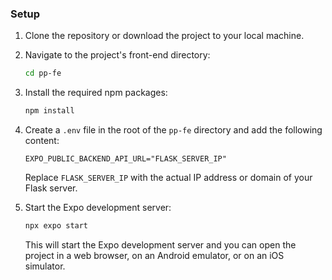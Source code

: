 
### Setup 

1. Clone the repository or download the project to your local machine.

2. Navigate to the project's front-end directory:

    ```sh
    cd pp-fe
    ```

3. Install the required npm packages:

    ```sh
    npm install
    ```

4. Create a `.env` file in the root of the `pp-fe` directory and add the following content:

    ```
    EXPO_PUBLIC_BACKEND_API_URL="FLASK_SERVER_IP"
    ```

    Replace `FLASK_SERVER_IP` with the actual IP address or domain of your Flask server.

5. Start the Expo development server:

    ```sh
    npx expo start
    ```

    This will start the Expo development server and you can open the project in a web browser, on an Android emulator, or on an iOS simulator.

